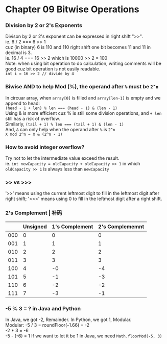 # Chapter 09 Bitwise Operations

### Division by 2 or 2's Exponents
Divison by 2 or 2's exponent can be expressed in right shift ">>".  
ie. 6 / 2  === 6 >> 1  
cuz (in binary) 6 is 110 and 110 right shift one bit becomes 11 and 11 in decimal is 3.  
ie. 16 / 4 === 16 >> 2  which is 10000 >> 2 = 100  
Note: when using bit operation to do calculation, writing comments will be good cuz bit operation is not easily readable.  
```int i = 16 >> 2 // divide by 4 ```  

### Biwise AND to help Mod (%), the operand after ```%``` must be ```2^n```
In circuar array, when ```array[0]``` is filled and ```array[len-1]``` is empty and we append to head:  
```(head - 1 + len) % len === (head - 1) & (len - 1)```  
Using & is more efficient cuz % is still some division operations, and ```+ len``` still has a risk of overflow.  
Similarly, ```(tail + 1) % len === (tail + 1) & (len - 1)```  
And, ```&``` can only help when the operand after ```%``` is ```2^n```  
```X mod 2^n = X & (2^n - 1)```  

### How to avoid integer overflow?
Try not to let the intermediate value exceed the result.  
ie. ```int newCapacity = oldCapacity + oldCapacity >> 1```  in which ```oldCapacity >> 1``` is always less than ```newCapacity```

### >> vs >>>
'>>' means using the current leftmost digit to fill in the leftmost digit after right shift; '>>>' means using 0 to fill in the leftmost digit after a right shift.

### 2's Complement | 补码
|      | Unsigned | 1's Complement|2's Complememnt|
| -----| ---------| --------------|---------------|
| 000  | 0        | 0             | 0             |
| 001  | 1        | 1             | 1             |
| 010  | 2        | 2             | 2             |
| 011  | 3        | 3             | 3             |
| 100  | 4        | -0            | -4            |
| 101  | 5        | -1            | -3            |
| 110  | 6        | -2            | -2            |
| 111  | 7        | -3            | -1            |

### -5 % 3 = ? in Java and Python
In Java, we got -2, Remainder. 
In Python, we got 1, Modular.  
Modular: -5 / 3 = roundFloor(-1.66) = -2  
  -2 * 3 = -6  
  -5 - (-6) = 1
If we want to let it be 1 in Java, we need ```Math.floorMod(-5, 3)```  

